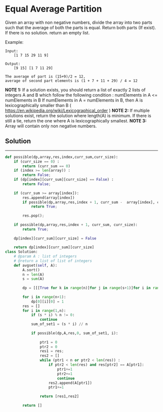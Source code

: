 <h1>Equal Average Partition</h1>

<p>
Given an array with non negative numbers, divide the array into two parts such that the average of both the parts is equal.
Return both parts (If exist).
If there is no solution. return an empty list.

Example:

    Input:
        [1 7 15 29 11 9]

    Output:
        [9 15] [1 7 11 29]

    The average of part is (15+9)/2 = 12,
    average of second part elements is (1 + 7 + 11 + 29) / 4 = 12

<strong>NOTE 1:</strong> If a solution exists, you should return a list of exactly 2 lists of integers A and B which follow the following condition :
numElements in A <= numElements in B
If numElements in A = numElements in B, then A is lexicographically smaller than B ( https://en.wikipedia.org/wiki/Lexicographical_order )
<strong>NOTE 2:</strong> If multiple solutions exist, return the solution where length(A) is minimum. If there is still a tie, return the one where A is lexicographically smallest. 
<strong>NOTE 3:</strong> Array will contain only non negative numbers. 
<h2>Solution</h2>

***

```python
def possible(dp,array,res,index,curr_sum,curr_size):
    if (curr_size == 0) :
        return (curr_sum == 0)
    if (index >= len(array)) :
        return False; 
    if (dp[index][curr_sum][curr_size] == False) :
        return False; 
  
    if (curr_sum >= array[index]): 
        res.append(array[index])
        if possible(dp,array,res,index + 1, curr_sum -  array[index], curr_size - 1):
            return True; 
  
        res.pop(); 
        
    if possible(dp,array,res,index + 1, curr_sum, curr_size):
        return True; 
  
    dp[index][curr_sum][curr_size] = False
    
    return dp[index][curr_sum][curr_size]
class Solution:
    # @param A : list of integers
    # @return a list of list of integers
    def avgset(self, A):
        A.sort()
        n = len(A)
        s = sum(A)
        
        dp = [[[True for k in range(n)]for j in range(s+1)]for i in range(n)]
        
        for i in range(n+1):
            dp[0][i][0] = 1
        res = []    
        for i in range(1,n):
            if (s * i) % n != 0:
                continue
            sum_of_set1 = (s * i) // n
            
            if possible(dp,A,res,0, sum_of_set1, i):
      
                ptr1 = 0
                ptr2 = 0
                res1 = res; 
                res2 = []
                while (ptr1 < n or ptr2 < len(res)) :
                    if ptr2 < len(res) and res[ptr2] == A[ptr1]: 
                        ptr1+=1
                        ptr2+=1
                        continue
                    res2.append(A[ptr1])
                    ptr1+=1
      
                return [res1,res2]
                
        return [] 
```
